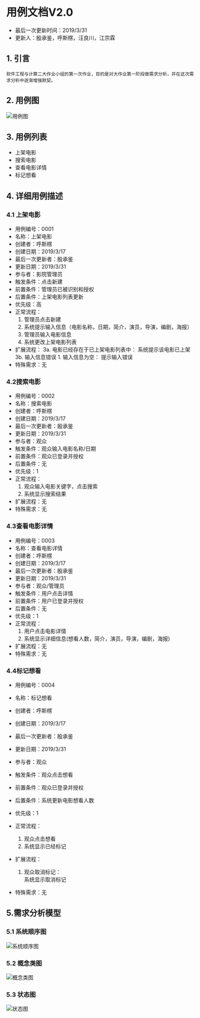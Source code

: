 ﻿# 用例文档V2.0
* 最后一次更新时间：2019/3/31
* 更新人：殷承鉴，呼斯楞，汪良川，江宗霖
## 1. 引言
    软件工程与计算二大作业小组的第一次作业，目的是对大作业第一阶段做需求分析，并在这次需求分析中逐渐增强默契。
## 2. 用例图
![用例图](http://image-of-hsl.oss-cn-shenzhen.aliyuncs.com/UseCaseDiagram.jpg)
## 3. 用例列表
* 上架电影
* 搜索电影
* 查看电影详情
* 标记想看

## 4. 详细用例描述

### 4.1 上架电影
* 用例编号：0001
* 名称：上架电影
* 创建者：呼斯楞
* 创建日期：2019/3/17
* 最后一次更新者：殷承鉴
* 更新日期：2019/3/31
* 参与者：影院管理员
* 触发条件：点击新建
* 前置条件：管理员已被识别和授权
* 后置条件：上架电影列表更新
* 优先级：高
* 正常流程：
	1. 管理员点击新建
	2. 系统提示输入信息（电影名称，日期，简介，演员，导演，编剧，海报）
	3. 管理员输入电影信息
	4. 系统更改上架电影列表
* 扩展流程：
	3a. 电影已经存在于已上架电影列表中：
		系统提示该电影已上架
	3b. 输入信息错误
	    1. 输入信息为空：
		提示输入错误
* 特殊需求：无

### 4.2搜索电影
* 用例编号：0002
* 名称：搜索电影
* 创建者：呼斯楞
* 创建日期：2019/3/17
* 最后一次更新者：殷承鉴
* 更新日期：2019/3/31
* 参与者：观众
* 触发条件：观众输入电影名称/日期
* 前置条件：观众已登录并授权
* 后置条件：无
* 优先级：1
* 正常流程：
	1. 观众输入电影关键字，点击搜索
    2. 系统显示搜索结果
* 扩展流程：无
* 特殊需求：无

### 4.3查看电影详情
* 用例编号：0003
* 名称：查看电影详情
* 创建者：呼斯楞
* 创建日期：2019/3/17
* 最后一次更新者：殷承鉴
* 更新日期：2019/3/31
* 参与者：观众/管理员
* 触发条件：用户点击详情
* 前置条件：用户已登录并授权
* 后置条件：无
* 优先级：1
* 正常流程：
	1. 用户点击电影详情
    2. 系统显示详细信息(想看人数，简介，演员，导演，编剧，海报)
* 扩展流程：无
* 特殊需求：无

### 4.4标记想看
* 用例编号：0004

* 名称：标记想看

* 创建者：呼斯楞

* 创建日期：2019/3/17

* 最后一次更新者：殷承鉴

* 更新日期：2019/3/31

* 参与者：观众

* 触发条件：观众点击想看

* 前置条件：观众已登录并授权

* 后置条件：系统更新电影想看人数

* 优先级：1

* 正常流程：
  1. 观众点击想看
    2. 系统显示已经标记

* 扩展流程：

     1. 观众取消标记：		
		系统显示取消标记

* 特殊需求：无
## 5.需求分析模型
### 5.1 系统顺序图
![系统顺序图](http://image-of-hsl.oss-cn-shenzhen.aliyuncs.com/System%20sequence%20diagram.jpg)
### 5.2 概念类图
![概念类图](http://image-of-hsl.oss-cn-shenzhen.aliyuncs.com/Concept%20class%20Diagram.jpg)
### 5.3 状态图
![状态图](http://image-of-hsl.oss-cn-shenzhen.aliyuncs.com/status.jpg)